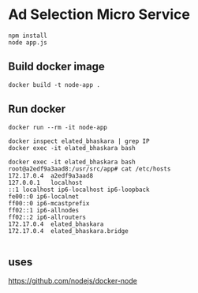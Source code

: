 

# Ad Selection Micro Service

```
npm install
node app.js 
```
Build docker image
----------------------
```
docker build -t node-app .
```

Run docker
----------
```
docker run --rm -it node-app
```

```
docker inspect elated_bhaskara | grep IP
docker exec -it elated_bhaskara bash

docker exec -it elated_bhaskara bash
root@a2edf9a3aad8:/usr/src/app# cat /etc/hosts 
172.17.0.4	a2edf9a3aad8
127.0.0.1	localhost
::1	localhost ip6-localhost ip6-loopback
fe00::0	ip6-localnet
ff00::0	ip6-mcastprefix
ff02::1	ip6-allnodes
ff02::2	ip6-allrouters
172.17.0.4	elated_bhaskara
172.17.0.4	elated_bhaskara.bridge


```

uses
-----
https://github.com/nodejs/docker-node
